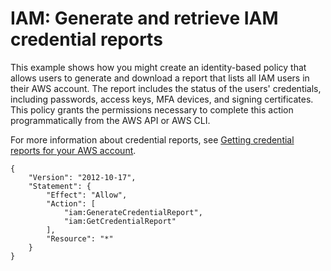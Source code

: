 # IAM: Generate and retrieve IAM credential reports<a name="reference_policies_examples_iam-credential-report"></a>

This example shows how you might create an identity\-based policy that allows users to generate and download a report that lists all IAM users in their AWS account\. The report includes the status of the users' credentials, including passwords, access keys, MFA devices, and signing certificates\. This policy grants the permissions necessary to complete this action programmatically from the AWS API or AWS CLI\. 

For more information about credential reports, see [Getting credential reports for your AWS account](id_credentials_getting-report.md)\.

```
{
    "Version": "2012-10-17",
    "Statement": {
        "Effect": "Allow",
        "Action": [
            "iam:GenerateCredentialReport",
            "iam:GetCredentialReport"
        ],
        "Resource": "*"
    }
}
```